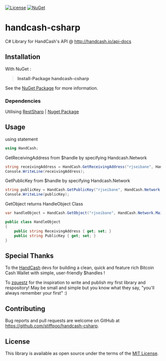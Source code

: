 [![License][License-Image]][License-URL] [![NuGet][NuGet-Image]][NuGet-Link]
# handcash-csharp

C# Library for HandCash's API @ http://handcash.io/api-docs

## Installation

With NuGet :
>**Install-Package handcash-csharp** 

See the [NuGet Package](https://www.nuget.org/packages/handcash-csharp/) for more information.

### Dependencies
Utilising [RestSharp](https://github.com/restsharp/RestSharp) | [Nuget Package](https://www.nuget.org/packages/RestSharp/)

## Usage

using statement
```c#
using HandCash;
```
GetReceivingAddress from $handle by specifying Handcash.Network
```c#
string receivingAddress = HandCash.GetReceivingAddress("rjseibane", HandCash.Network.MainNet);
Console.WriteLine(receivingAddress);
```
GetPublicKey from $handle by specifying Handcash.Network
```c#
string publicKey = HandCash.GetPublicKey("rjseibane", HandCash.Network.MainNet);
Console.WriteLine(publicKey);
```
GetObject returns HandleObject Class
```c#
var handleObject = HandCash.GetObject("rjseibane", HandCash.Network.MainNet);
```
```c#
public class HandleObject
{
    public string ReceivingAddress { get; set; }
    public string PublicKey { get; set; }
}
```
## Special Thanks

To the [HandCash](http://handcash.io/) devs for building a clean, quick and feature rich Bitcoin Cash Wallet with simple, user-friendly $handles !

To [zquestz](https://github.com/zquestz) for the inspiration to write and publish my first library and respository!
May be small and simple but you know what they say, "you'll always remember your first" :)

## Contributing

Bug reports and pull requests are welcome on GitHub at https://github.com/stiffpoo/handcash-csharp.

## License

This library is available as open source under the terms of the [MIT License](https://opensource.org/licenses/MIT).

[License-URL]: http://opensource.org/licenses/MIT
[License-Image]: https://img.shields.io/github/license/mashape/apistatus.svg
[NuGet-Image]: https://img.shields.io/badge/nuget-v4.7.0-blue.svg
[NuGet-Link]: https://www.nuget.org/packages/handcash-csharp/
